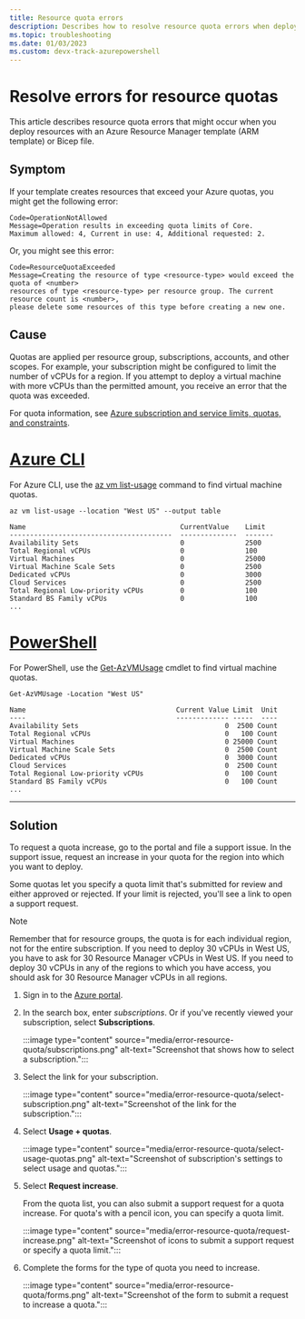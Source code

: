 ```yaml
---
title: Resource quota errors
description: Describes how to resolve resource quota errors when deploying resources with an Azure Resource Manager template (ARM template) or Bicep file.
ms.topic: troubleshooting
ms.date: 01/03/2023
ms.custom: devx-track-azurepowershell
---
```


# Resolve errors for resource quotas

This article describes resource quota errors that might occur when you deploy resources with an Azure Resource Manager template (ARM template) or Bicep file.

## Symptom

If your template creates resources that exceed your Azure quotas, you might get the following error:

```Output
Code=OperationNotAllowed
Message=Operation results in exceeding quota limits of Core.
Maximum allowed: 4, Current in use: 4, Additional requested: 2.
```

Or, you might see this error:

```Output
Code=ResourceQuotaExceeded
Message=Creating the resource of type <resource-type> would exceed the quota of <number>
resources of type <resource-type> per resource group. The current resource count is <number>,
please delete some resources of this type before creating a new one.
```

## Cause

Quotas are applied per resource group, subscriptions, accounts, and other scopes. For example, your subscription might be configured to limit the number of vCPUs for a region. If you attempt to deploy a virtual machine with more vCPUs than the permitted amount, you receive an error that the quota was exceeded.

For quota information, see [Azure subscription and service limits, quotas, and constraints](../../azure-resource-manager/management/azure-subscription-service-limits.md).

# [Azure CLI](#tab/azure-cli)

For Azure CLI, use the [az vm list-usage](/cli/azure/vm#az-vm-list-usage) command to find virtual machine quotas.

```azurecli
az vm list-usage --location "West US" --output table
```

```Output
Name                                      CurrentValue    Limit
----------------------------------------  --------------  -------
Availability Sets                         0               2500
Total Regional vCPUs                      0               100
Virtual Machines                          0               25000
Virtual Machine Scale Sets                0               2500
Dedicated vCPUs                           0               3000
Cloud Services                            0               2500
Total Regional Low-priority vCPUs         0               100
Standard BS Family vCPUs                  0               100
...
```

# [PowerShell](#tab/azure-powershell)

For PowerShell, use the [Get-AzVMUsage](/powershell/module/az.compute/get-azvmusage) cmdlet to find virtual machine quotas.

```azurepowershell
Get-AzVMUsage -Location "West US"
```

```Output
Name                                     Current Value Limit  Unit
----                                     ------------- -----  ----
Availability Sets                                    0  2500 Count
Total Regional vCPUs                                 0   100 Count
Virtual Machines                                     0 25000 Count
Virtual Machine Scale Sets                           0  2500 Count
Dedicated vCPUs                                      0  3000 Count
Cloud Services                                       0  2500 Count
Total Regional Low-priority vCPUs                    0   100 Count
Standard BS Family vCPUs                             0   100 Count
...
```

---

## Solution

To request a quota increase, go to the portal and file a support issue. In the support issue, request an increase in your quota for the region into which you want to deploy.

Some quotas let you specify a quota limit that's submitted for review and either approved or rejected. If your limit is rejected, you'll see a link to open a support request.

> [!NOTE]
> Remember that for resource groups, the quota is for each individual region, not for the entire
> subscription. If you need to deploy 30 vCPUs in West US, you have to ask for 30 Resource Manager
> vCPUs in West US. If you need to deploy 30 vCPUs in any of the regions to which you have access,
> you should ask for 30 Resource Manager vCPUs in all regions.

1. Sign in to the [Azure portal](https://portal.azure.com/).

1. In the search box, enter _subscriptions_. Or if you've recently viewed your subscription, select **Subscriptions**.

    :::image type="content" source="media/error-resource-quota/subscriptions.png" alt-text="Screenshot that shows how to select a subscription.":::


1. Select the link for your subscription.

    :::image type="content" source="media/error-resource-quota/select-subscription.png" alt-text="Screenshot of the link for the subscription.":::

1. Select **Usage + quotas**.

    :::image type="content" source="media/error-resource-quota/select-usage-quotas.png" alt-text="Screenshot of subscription's settings to select usage and quotas.":::

1. Select **Request increase**.

   From the quota list, you can also submit a support request for a quota increase. For quota's with a pencil icon, you can specify a quota limit.

    :::image type="content" source="media/error-resource-quota/request-increase.png" alt-text="Screenshot of icons to submit a support request or specify a quota limit.":::

1. Complete the forms for the type of quota you need to increase.

    :::image type="content" source="media/error-resource-quota/forms.png" alt-text="Screenshot of the form to submit a request to increase a quota.":::
